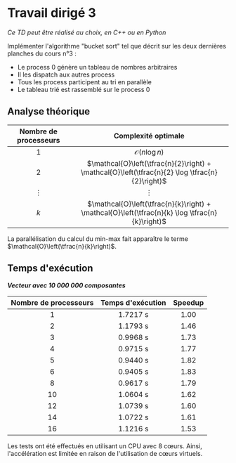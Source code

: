 # Travail dirigé 3

*Ce TD peut être réalisé au choix, en C++ ou en Python*

Implémenter l'algorithme "bucket sort" tel que décrit sur les deux dernières planches du cours n°3 :

- Le process 0 génère un tableau de nombres arbitraires
- Il les dispatch aux autres process
- Tous les process participent au tri en parallèle
- Le tableau trié est rassemblé sur le process 0

## Analyse théorique

| Nombre de processeurs | Complexité optimale |
| :-------------------: | :-----------------: |
|                     1 | $\mathcal{O}(n \log n)$ |
|                     2 | $\mathcal{O}\left(\tfrac{n}{2}\right) + \mathcal{O}\left(\tfrac{n}{2} \log \tfrac{n}{2}\right)$ |
|              $\vdots$ |            $\vdots$ |
|                   $k$ | $\mathcal{O}\left(\tfrac{n}{k}\right) + \mathcal{O}\left(\tfrac{n}{k} \log \tfrac{n}{k}\right)$ |

La parallélisation du calcul du min-max fait apparaître le terme $\mathcal{O}\left(\tfrac{n}{k}\right)$.

## Temps d'exécution

***Vecteur avec 10 000 000 composantes***

| Nombre de processeurs | Temps d'exécution | Speedup |
| :-------------------: | :---------------: | :-----: |
|                     1 |          1.7217 s |    1.00 |
|                     2 |          1.1793 s |    1.46 |
|                     3 |          0.9968 s |    1.73 |
|                     4 |          0.9715 s |    1.77 |
|                     5 |          0.9440 s |    1.82 |
|                     6 |          0.9405 s |    1.83 |
|                     8 |          0.9617 s |    1.79 |
|                    10 |          1.0604 s |    1.62 |
|                    12 |          1.0739 s |    1.60 |
|                    14 |          1.0722 s |    1.61 |
|                    16 |          1.1216 s |    1.53 |

Les tests ont été effectués en utilisant un CPU avec 8 cœurs. Ainsi, l'accélération est limitée en raison de l'utilisation de cœurs virtuels.
